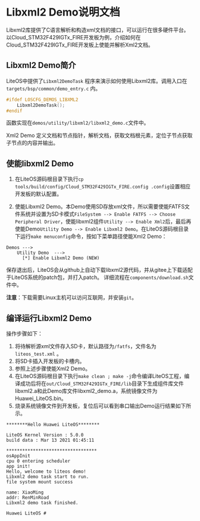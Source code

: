 # Libxml2 Demo说明文档
Libxml2库提供了C语言解析和构造xml文档的接口，可以运行在很多硬件平台。以Cloud_STM32F429IGTx_FIRE开发板为例，介绍如何在Cloud_STM32F429IGTx_FIRE开发板上使能并解析Xml2文档。


## Libxml2 Demo简介

LiteOS中提供了`Libxml2DemoTask` 程序来演示如何使用Libxml2库。调用入口在`targets/bsp/common/demo_entry.c` 内。

```c
#ifdef LOSCFG_DEMOS_LIBXML2
    Libxml2DemoTask();
#endif
```

函数实现在`demos/utility/libxml2/libxml2_demo.c`文件中。

Xml2 Demo 定义文档和节点指针，解析文档，获取文档根元素，定位子节点获取子节点的内容并输出。

## 使能libxml2 Demo

1. 在LiteOS源码根目录下执行`cp tools/build/config/Cloud_STM32F429IGTx_FIRE.config .config`设置相应开发板的默认配置。

2. 使能Libxml2 Demo。本Demo使用SD存放xml文件，所以需要使能FATFS文件系统并设置为SD卡模式`FileSystem --> Enable FATFS --> Choose Peripheral Driver`，使能libxml2组件`Utility --> Enable Xml2`后，最后再使能Demo`Utility Demo --> Enable Libxml2 Demo`。在LiteOS源码根目录下运行`make menuconfig`命令，按如下菜单路径使能Xml2 Demo：

  ```
  Demos	--->
      Utility Demo	--->
        [*] Enable Libxml2 Demo (NEW)
  ```

保存退出后，LiteOS会从github上自动下载libxml2源代码，并从gitee上下载适配于LiteOS系统的patch包，并打入patch。
详细流程在`components/download.sh`文件中。

**注意**：下载需要Linux主机可以访问互联网，并安装`git`。


## 编译运行Libxml2 Demo

操作步骤如下：

1. 将待解析源xml文件存入SD卡，默认路径为`/fatfs`，文件名为`liteos_test.xml` 。
2. 将SD卡插入开发板的卡槽内。
3. 参照上述步骤使能Xml2 Demo。
4. 在LiteOS源码根目录下执行`make clean ; make -j`命令编译LiteOS工程，编译成功后将在`out/Cloud_STM32F429IGTx_FIRE/lib`目录下生成组件库文件libxml2.a和此Demo库文件libxml2_demo.a，系统镜像文件为Huawei_LiteOS.bin。
5. 烧录系统镜像文件到开发板，复位后可以看到串口输出Demo运行结果如下所示。

```
********Hello Huawei LiteOS********

LiteOS Kernel Version : 5.0.0
build data : Mar 13 2021 01:45:11

**********************************
osAppInit
cpu 0 entering scheduler
app init!
Hello, welcome to liteos demo!
Libxml2 demo task start to run.
file system mount success

name: XiaoMing 
addr: RenMinRoad 
Libxml2 demo task finished.

Huawei LiteOS # 
```

